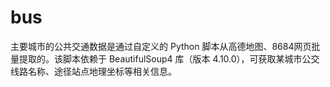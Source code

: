 # bus
主要城市的公共交通数据是通过自定义的 Python 脚本从高德地图、8684网页批量提取的。该脚本依赖于 BeautifulSoup4 库（版本 4.10.0），可获取某城市公交线路名称、途径站点地理坐标等相关信息。
